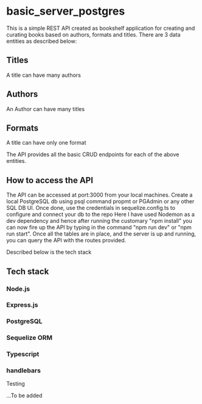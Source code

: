 # basic_server_postgres
This is a simple REST API created as bookshelf application for creating and curating books based on authors, formats and titles. There are 3 data entities as described below:

## Titles
A title can have many authors

## Authors
An Author can have many titles

## Formats
A title can have only one format

The API provides all the basic CRUD endpoints for each of the above entities.

## How to access the API

The API can be accessed at port:3000 from your local machines. 
Create a local PostgreSQL db using psql command propmt or PGAdmin or any other SQL DB UI.
Once done, use the credentials in sequelize.config.ts to configure and connect your db to the repo
Here I have used Nodemon as a dev dependency and hence after running the customary "npm install" you can now fire up the API by typing in the command "npm run dev" or "npm run start". 
Once all the tables are in place, and the server is up and running, you can query the API with the routes provided. 

Described below is the tech stack

## Tech stack
### Node.js
### Express.js
### PostgreSQL
### Sequelize ORM
### Typescript
### handlebars

Testing

...To be added

